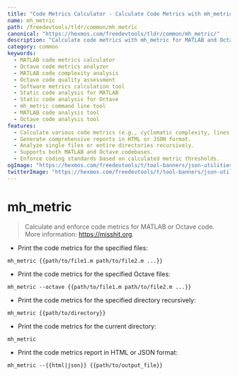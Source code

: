 ```yaml
---
title: "Code Metrics Calculator - Calculate Code Metrics with mh_metric | Online Free DevTools by Hexmos"
name: mh_metric
path: /freedevtools/tldr/common/mh_metric
canonical: "https://hexmos.com/freedevtools/tldr/common/mh_metric/"
description: "Calculate code metrics with mh_metric for MATLAB and Octave code. Analyze code complexity, assess code quality, and enforce coding standards. Free online tool, no registration required."
category: common
keywords:
  - MATLAB code metrics calculator
  - Octave code metrics analyzer
  - MATLAB code complexity analysis
  - Octave code quality assessment
  - Software metrics calculation tool
  - Static code analysis for MATLAB
  - Static code analysis for Octave
  - mh_metric command line tool
  - MATLAB code analysis tool
  - Octave code analysis tool
features:
  - Calculate various code metrics (e.g., cyclomatic complexity, lines of code).
  - Generate comprehensive reports in HTML or JSON format.
  - Analyze single files or entire directories recursively.
  - Supports both MATLAB and Octave codebases.
  - Enforce coding standards based on calculated metric thresholds.
ogImage: "https://hexmos.com/freedevtools/t/tool-banners/json-utilities-banner.png"
twitterImage: "https://hexmos.com/freedevtools/t/tool-banners/json-utilities-banner.png"
---
```


# mh_metric

> Calculate and enforce code metrics for MATLAB or Octave code.
> More information: <https://misshit.org>.

- Print the code metrics for the specified files:

`mh_metric {{path/to/file1.m path/to/file2.m ...}}`

- Print the code metrics for the specified Octave files:

`mh_metric --octave {{path/to/file1.m path/to/file2.m ...}}`

- Print the code metrics for the specified directory recursively:

`mh_metric {{path/to/directory}}`

- Print the code metrics for the current directory:

`mh_metric`

- Print the code metrics report in HTML or JSON format:

`mh_metric --{{html|json}} {{path/to/output_file}}`
